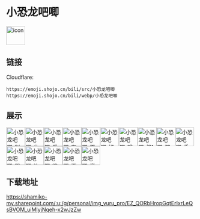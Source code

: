 # 小恐龙吧唧
<img src="https://emoji.shojo.cn/bili/src/小恐龙吧唧/icon.png" width="50" height="50" alt="icon">

## 链接
Cloudflare:
```
https://emoji.shojo.cn/bili/src/小恐龙吧唧
https://emoji.shojo.cn/bili/webp/小恐龙吧唧
```
## 展示
<img src="https://emoji.shojo.cn/bili/src/小恐龙吧唧/小恐龙吧唧-别来杠.png" width="50" height="50" alt="小恐龙吧唧-别来杠"><img src="https://emoji.shojo.cn/bili/src/小恐龙吧唧/小恐龙吧唧-什么.png" width="50" height="50" alt="小恐龙吧唧-什么"><img src="https://emoji.shojo.cn/bili/src/小恐龙吧唧/小恐龙吧唧-爱你.png" width="50" height="50" alt="小恐龙吧唧-爱你"><img src="https://emoji.shojo.cn/bili/src/小恐龙吧唧/小恐龙吧唧-有点东西.png" width="50" height="50" alt="小恐龙吧唧-有点东西"><img src="https://emoji.shojo.cn/bili/src/小恐龙吧唧/小恐龙吧唧-不.png" width="50" height="50" alt="小恐龙吧唧-不"><img src="https://emoji.shojo.cn/bili/src/小恐龙吧唧/小恐龙吧唧-好气.png" width="50" height="50" alt="小恐龙吧唧-好气"><img src="https://emoji.shojo.cn/bili/src/小恐龙吧唧/小恐龙吧唧-哦 是吗.png" width="50" height="50" alt="小恐龙吧唧-哦 是吗"><img src="https://emoji.shojo.cn/bili/src/小恐龙吧唧/小恐龙吧唧-扣1.png" width="50" height="50" alt="小恐龙吧唧-扣1"><img src="https://emoji.shojo.cn/bili/src/小恐龙吧唧/小恐龙吧唧-那我走.png" width="50" height="50" alt="小恐龙吧唧-那我走"><img src="https://emoji.shojo.cn/bili/src/小恐龙吧唧/小恐龙吧唧-委屈.png" width="50" height="50" alt="小恐龙吧唧-委屈"><img src="https://emoji.shojo.cn/bili/src/小恐龙吧唧/小恐龙吧唧-哭哭.png" width="50" height="50" alt="小恐龙吧唧-哭哭"><img src="https://emoji.shojo.cn/bili/src/小恐龙吧唧/小恐龙吧唧-达咩.png" width="50" height="50" alt="小恐龙吧唧-达咩"><img src="https://emoji.shojo.cn/bili/src/小恐龙吧唧/小恐龙吧唧-鲨了我吧.png" width="50" height="50" alt="小恐龙吧唧-鲨了我吧"><img src="https://emoji.shojo.cn/bili/src/小恐龙吧唧/小恐龙吧唧-不听不听.png" width="50" height="50" alt="小恐龙吧唧-不听不听"><img src="https://emoji.shojo.cn/bili/src/小恐龙吧唧/小恐龙吧唧-离谱.png" width="50" height="50" alt="小恐龙吧唧-离谱">

## 下载地址

https://shamiko-my.sharepoint.com/:u:/g/personal/img_yuru_pro/EZ_QORbHropGqtErIxrLeQsBVOM_uiMIyjNqeh-x2wJzZw
